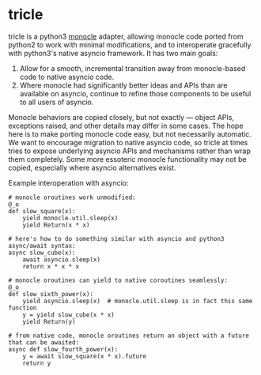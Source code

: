 # tricle

tricle is a python3 [monocle](http://github.com/saucelabs/monocle)
adapter, allowing monocle code ported from python2 to work with
minimal modifications, and to interoperate gracefully with python3's
native asyncio framework. It has two main goals:

1) Allow for a smooth, incremental transition away from monocle-based
code to native asyncio code.
2) Where monocle had significantly better ideas and APIs than are
available on asyncio, continue to refine those components to be useful
to all users of asyncio.

Monocle behaviors are copied closely, but not exactly — object APIs,
exceptions raised, and other details may differ in some cases. The
hope here is to make porting monocle code easy, but not necessarily
automatic. We want to encourage migration to native asyncio code, so
tricle at times tries to expose underlying asyncio APIs and mechanisms
rather than wrap them completely.  Some more essoteric monocle
functionality may not be copied, especially where asyncio alternatives
exist.

Example interoperation with asyncio:

    # monocle oroutines work unmodified:
    @_o
    def slow_square(x):
        yield monocle.util.sleep(x)
        yield Return(x * x)

    # here's how to do something similar with asyncio and python3 async/await syntax:
    async slow_cube(x):
        await asyncio.sleep(x)
        return x * x * x
        
    # monocle oroutines can yield to native coroutines seamlessly:
    @_o
    def slow_sixth_power(x):
        yield asyncio.sleep(x)  # monocle.util.sleep is in fact this same function
        y = yield slow_cube(x * x)
        yield Return(y)
        
    # from native code, monocle oroutines return an object with a future that can be awaited:
    async def slow_fourth_power(x):
        y = await slow_square(x * x).future
        return y
